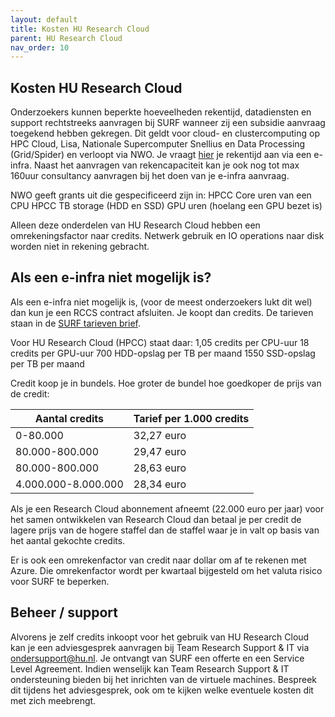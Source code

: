 ```yaml
---
layout: default
title: Kosten HU Research Cloud
parent: HU Research Cloud
nav_order: 10
---
```


## Kosten HU Research Cloud
Onderzoekers kunnen beperkte hoeveelheden rekentijd, datadiensten en support rechtstreeks aanvragen bij SURF wanneer zij een subsidie aanvraag toegekend hebben gekregen. Dit geldt voor cloud- en clustercomputing op HPC Cloud, Lisa, Nationale Supercomputer Snellius en Data Processing (Grid/Spider) en verloopt via NWO. Je vraagt [hier](https://servicedesk.surfsara.nl/jira/plugins/servlet/samlsso?redirectTo=%2Fservicedesk%2Fcustomer%2Fportal%2F1) je rekentijd aan via een e-infra. Naast het aanvragen van rekencapaciteit kan je ook nog tot max 160uur consultancy aanvragen bij het doen van je e-infra aanvraag.  


NWO geeft grants uit die gespecificeerd zijn in:
HPCC Core uren van een CPU
HPCC TB storage (HDD en SSD) 
GPU uren (hoelang een GPU bezet is)

Alleen deze onderdelen van HU Research Cloud hebben een omrekeningsfactor naar credits. Netwerk gebruik en IO operations naar disk worden niet in rekening gebracht.


## Als een e-infra niet mogelijk is?
Als een e-infra niet mogelijk is, (voor de meest onderzoekers lukt dit wel) dan kun je een RCCS contract afsluiten. Je koopt dan credits. De tarieven staan in de [SURF tarieven brief](
https://www.surf.nl/files/2021-09/surf-diensten-en-tarieven-2022_versie-aug-2021-v3.pdf). 

Voor HU Research Cloud (HPCC) staat daar:
1,05 credits per CPU-uur 
18 credits per GPU-uur 
700 HDD-opslag per TB per maand
1550 SSD-opslag per TB per maand
 
Credit koop je in bundels. Hoe groter de bundel hoe goedkoper de prijs van de credit:

| Aantal credits      | Tarief per 1.000 credits |
| ----------- | ----------- |
| 0-80.000             | 32,27 euro |
| 80.000-800.000       | 29,47 euro |
| 80.000-800.000       | 28,63 euro |
| 4.000.000-8.000.000  | 28,34 euro |

 
 
Als je een Research Cloud abonnement afneemt (22.000 euro per jaar) voor het samen ontwikkelen van Research Cloud dan betaal je per credit de lagere prijs van de hogere staffel dan de staffel waar je in valt op basis van het aantal gekochte credits. 

Er is ook een omrekenfactor van credit naar dollar om af te rekenen met Azure. Die omrekenfactor wordt per kwartaal bijgesteld om het valuta risico voor SURF te beperken.


## Beheer / support
Alvorens je zelf credits inkoopt voor het gebruik van HU Research Cloud kan je een adviesgesprek aanvragen bij Team Research Support & IT via [ondersupport@hu.nl](mailto:onderzoeksupport@hu.nl). 
Je ontvangt van SURF een offerte en een Service Level Agreement. Indien wenselijk kan Team Research Support & IT ondersteuning bieden bij het inrichten van de virtuele machines. Bespreek dit tijdens het adviesgesprek, ook om te kijken welke eventuele kosten dit met zich meebrengt. 

